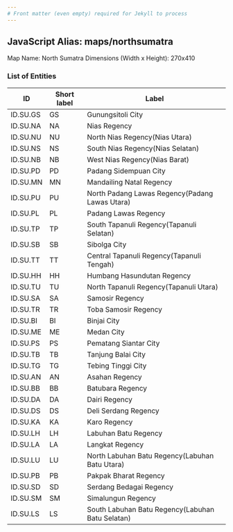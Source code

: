 ```yaml
---
# Front matter (even empty) required for Jekyll to process
---
```


## JavaScript Alias: maps/northsumatra

Map Name: North Sumatra
Dimensions (Width x Height): 270x410





### List of Entities

ID | Short label | Label
---|---|---|
ID.SU.GS|GS|Gunungsitoli City
ID.SU.NA|NA|Nias Regency
ID.SU.NU|NU|North Nias Regency(Nias Utara)
ID.SU.NS|NS|South Nias Regency(Nias Selatan)
ID.SU.NB|NB|West Nias Regency(Nias Barat)
ID.SU.PD|PD|Padang Sidempuan City
ID.SU.MN|MN|Mandailing Natal Regency
ID.SU.PU|PU|North Padang Lawas Regency(Padang Lawas Utara)
ID.SU.PL|PL|Padang Lawas Regency
ID.SU.TP|TP|South Tapanuli Regency(Tapanuli Selatan)
ID.SU.SB|SB|Sibolga City
ID.SU.TT|TT|Central Tapanuli Regency(Tapanuli Tengah)
ID.SU.HH|HH|Humbang Hasundutan Regency
ID.SU.TU|TU|North Tapanuli Regency(Tapanuli Utara)
ID.SU.SA|SA|Samosir Regency
ID.SU.TR|TR|Toba Samosir Regency
ID.SU.BI|BI|Binjai City
ID.SU.ME|ME|Medan City
ID.SU.PS|PS|Pematang Siantar City
ID.SU.TB|TB|Tanjung Balai City
ID.SU.TG|TG|Tebing Tinggi City
ID.SU.AN|AN|Asahan Regency
ID.SU.BB|BB|Batubara Regency
ID.SU.DA|DA|Dairi Regency
ID.SU.DS|DS|Deli Serdang Regency
ID.SU.KA|KA|Karo Regency
ID.SU.LH|LH|Labuhan Batu Regency
ID.SU.LA|LA|Langkat Regency
ID.SU.LU|LU|North Labuhan Batu Regency(Labuhan Batu Utara)
ID.SU.PB|PB|Pakpak Bharat Regency
ID.SU.SD|SD|Serdang Bedagai Regency
ID.SU.SM|SM|Simalungun Regency
ID.SU.LS|LS|South Labuhan Batu Regency(Labuhan Batu Selatan)